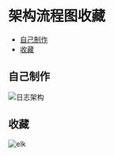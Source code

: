 # 架构流程图收藏
* [自己制作](#自己制作)
* [收藏](#收藏)

## 自己制作
![日志架构](https://github.com/slientup/WorkGuide/tree/master/images/arch)



## 收藏

![elk](https://github.com/slientup/WorkGuide/tree/master/images/arch)
